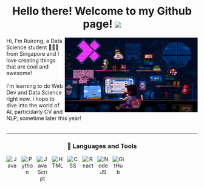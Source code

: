 <div align="center">
   <h1>Hello there! Welcome to my Github page! <img src="https://media.giphy.com/media/hvRJCLFzcasrR4ia7z/giphy.gif" width="25px"> </h1>

<!-- <div align="center" width="50">
Insert header gif here
</div> -->

<img align="right" alt="GIF" src= "./Retro.gif" width="350" />
<p align = "left">
Hi, I'm Ruirong, a Data Science student 👨🏻‍💻 from Singapore and I love creating things that are cool and awesome!<br>
<br>
I'm learning to do Web Dev and Data Science right now. I hope to dive into the world of AI, particularly CV and NLP, sometime later this year! <br>
<br>
</p>

---

### 🧰 Languages and Tools

<img align="left" alt="Java" width="30px" style="padding-right:10px;" src="https://cdn.jsdelivr.net/gh/devicons/devicon/icons/java/java-original.svg" />
<img align="left" alt="Python" width="30px" style="padding-right:10px;" src="https://cdn.jsdelivr.net/gh/devicons/devicon/icons/python/python-original.svg" />
<img align="left" alt="JavaScript" width="30px" style="padding-right:10px;" src="https://cdn.jsdelivr.net/gh/devicons/devicon/icons/javascript/javascript-plain.svg" />
<img align="left" alt="HTML" width="30px" style="padding-right:10px;" src="https://cdn.jsdelivr.net/gh/devicons/devicon/icons/html5/html5-plain.svg" />
<img align="left" alt="CSS" width="30px" style="padding-right:10px;" src="https://cdn.jsdelivr.net/gh/devicons/devicon/icons/css3/css3-plain.svg" />
<img align="left" alt="React" width="30px" style="padding-right:10px;" src="https://cdn.jsdelivr.net/gh/devicons/devicon/icons/react/react-original.svg" />
<img align="left" alt="NodeJS" width="30px" style="padding-right:10px;" src="https://cdn.jsdelivr.net/gh/devicons/devicon/icons/nodejs/nodejs-original.svg" />
<img align="left" alt="GitHub" width="30px" style="padding-right:10px;" src="https://cdn.jsdelivr.net/gh/devicons/devicon/icons/github/github-original.svg" />
<br />
